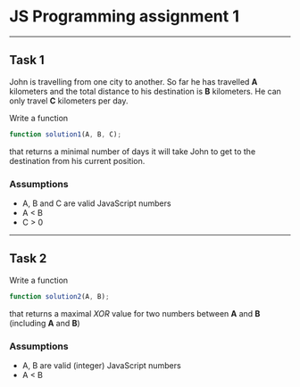 # JS Programming assignment 1
---
## Task 1
John is travelling from one city to another. So far he has travelled **A** kilometers and the total distance to his destination is **B** kilometers. He can only travel **C** kilometers per day. 

Write a function 
```javascript
function solution1(A, B, C);
```
that returns a minimal number of days it will take John to get to the destination from his current position.

### Assumptions
- A, B and C are valid JavaScript numbers
- A < B
- C > 0

---

## Task 2
Write a function 
```javascript
function solution2(A, B);
```
that returns a maximal *XOR* value for two numbers between **A** and **B** (including **A** and **B**)

### Assumptions
- A, B are valid (integer) JavaScript numbers
- A < B
